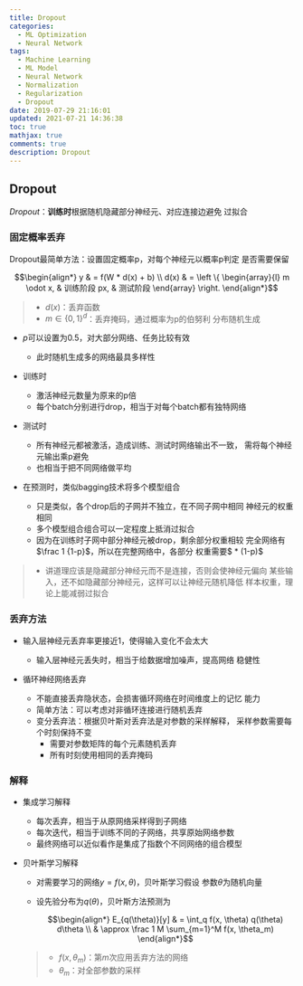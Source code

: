 ```yaml
---
title: Dropout
categories:
  - ML Optimization
  - Neural Network
tags:
  - Machine Learning
  - ML Model
  - Neural Network
  - Normalization
  - Regularization
  - Dropout
date: 2019-07-29 21:16:01
updated: 2021-07-21 14:36:38
toc: true
mathjax: true
comments: true
description: Dropout
---
```


##	Dropout

*Dropout*：**训练时**根据随机隐藏部分神经元、对应连接边避免
过拟合


###	固定概率丢弃

Dropout最简单方法：设置固定概率p，对每个神经元以概率p判定
是否需要保留

$$\begin{align*}
y & = f(W * d(x) + b) \\
d(x) & = \left \{ \begin{array}{l}
	m \odot x, & 训练阶段
	px, & 测试阶段
\end{array} \right.
\end{align*}$$

> - $d(x)$：丢弃函数
> - $m \in \{0, 1\}^d$：丢弃掩码，通过概率为p的伯努利
	分布随机生成

-	$p$可以设置为0.5，对大部分网络、任务比较有效
	-	此时随机生成多的网络最具多样性

-	训练时
	-	激活神经元数量为原来的p倍
	-	每个batch分别进行drop，相当于对每个batch都有独特网络

-	测试时
	-	所有神经元都被激活，造成训练、测试时网络输出不一致，
		需将每个神经元输出乘p避免
	-	也相当于把不同网络做平均

-	在预测时，类似bagging技术将多个模型组合
	-	只是类似，各个drop后的子网并不独立，在不同子网中相同
		神经元的权重相同
	-	多个模型组合组合可以一定程度上抵消过拟合
	-	因为在训练时子网中部分神经元被drop，剩余部分权重相较
		完全网络有$\frac 1 {1-p}$，所以在完整网络中，各部分
		权重需要$ * (1-p)$

> - 讲道理应该是隐藏部分神经元而不是连接，否则会使神经元偏向
	某些输入，还不如隐藏部分神经元，这样可以让神经元随机降低
	样本权重，理论上能减弱过拟合

###	丢弃方法

-	输入层神经元丢弃率更接近1，使得输入变化不会太大
	-	输入层神经元丢失时，相当于给数据增加噪声，提高网络
		稳健性

-	循环神经网络丢弃
	-	不能直接丢弃隐状态，会损害循环网络在时间维度上的记忆
		能力
	-	简单方法：可以考虑对非循环连接进行随机丢弃
	-	变分丢弃法：根据贝叶斯对丢弃法是对参数的采样解释，
		采样参数需要每个时刻保持不变
		-	需要对参数矩阵的每个元素随机丢弃
		-	所有时刻使用相同的丢弃掩码

###	解释

-	集成学习解释
	-	每次丢弃，相当于从原网络采样得到子网络
	-	每次迭代，相当于训练不同的子网络，共享原始网络参数
	-	最终网络可以近似看作是集成了指数个不同网络的组合模型

-	贝叶斯学习解释
	-	对需要学习的网络$y = f(x, \theta)$，贝叶斯学习假设
		参数$\theta$为随机向量
	-	设先验分布为$q(\theta)$，贝叶斯方法预测为

		$$\begin{align*}
		E_{q(\theta)}[y] &  = \int_q f(x, \theta) q(\theta)
			d\theta \\
		& \approx \frac 1 M \sum_{m=1}^M f(x, \theta_m)
		\end{align*}$$

	> - $f(x, \theta_m)$：第$m$次应用丢弃方法的网络
	> - $\theta_m$：对全部参数的采样


